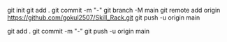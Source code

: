 git init
git add .
git commit -m "-"
git branch -M main
git remote add origin https://github.com/gokul2507/Skill_Rack.git
git push -u origin main




git add .
git commit -m "-"
git push -u origin main

